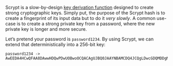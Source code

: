 Scrypt is a slow-by-design [key derivation function](https://blog.boot.dev/cryptography/key-derivation-functions/ "key derivation function") designed to create strong cryptographic keys. Simply put, the purpose of the Scrypt hash is to create a fingerprint of its input data but to do it _very slowly_. A common use-case is to create a strong private key from a password, where the new private key is longer and more secure.

Let’s pretend your password is `password1234`. By using Scrypt, we can extend that deterministically into a 256-bit key:

```
password1234 -> 
AwEEDA4HCwQFAA8DAwwHDQwPDwUOBwoOCQACAgUJBQ0JAAYNBAMCDQ4JCQgLDwcGDQMDDgMKAQsNBAkLAwsACA==
```
